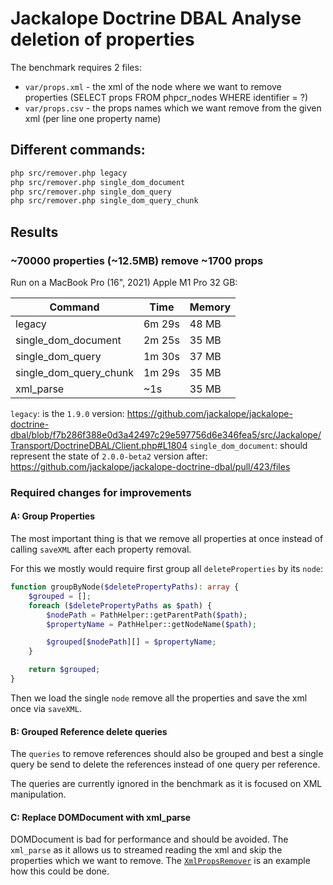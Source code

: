 # Jackalope Doctrine DBAL Analyse deletion of properties

The benchmark requires 2 files:

 - `var/props.xml` - the xml of the node where we want to remove properties (SELECT props FROM phpcr_nodes WHERE identifier = ?)
 - `var/props.csv` - the props names which we want remove from the given xml (per line one property name)

## Different commands:

```bash
php src/remover.php legacy
php src/remover.php single_dom_document
php src/remover.php single_dom_query
php src/remover.php single_dom_query_chunk
```

## Results

### ~70000 properties (~12.5MB) remove ~1700 props

Run on a MacBook Pro (16", 2021) Apple M1 Pro 32 GB:

| Command                | Time   | Memory |
|------------------------|--------|--------|
| legacy                 | 6m 29s | 48 MB  |
| single_dom_document    | 2m 25s | 35 MB  |
| single_dom_query       | 1m 30s | 37 MB  |
| single_dom_query_chunk | 1m 29s | 35 MB  |
| xml_parse              | ~1s    | 35 MB  |

`legacy`: is the `1.9.0` version: https://github.com/jackalope/jackalope-doctrine-dbal/blob/f7b286f388e0d3a42497c29e597756d6e346fea5/src/Jackalope/Transport/DoctrineDBAL/Client.php#L1804
`single_dom_document`: should represent the state of `2.0.0-beta2` version after: https://github.com/jackalope/jackalope-doctrine-dbal/pull/423/files

### Required changes for improvements

#### A: Group Properties

The most important thing is that we remove all properties at once instead of calling `saveXML` after each property removal.

For this we mostly would require first group all `deleteProperties` by its `node`:

```php
function groupByNode($deletePropertyPaths): array {
    $grouped = [];
    foreach ($deletePropertyPaths as $path) {
        $nodePath = PathHelper::getParentPath($path);
        $propertyName = PathHelper::getNodeName($path);

        $grouped[$nodePath][] = $propertyName;
    }

    return $grouped;
}
```

Then we load the single `node` remove all the properties and save the xml once via `saveXML`.

#### B: Grouped Reference delete queries

The `queries` to remove references should also be grouped and best a single query be send to delete the references
instead of one query per reference.

The queries are currently ignored in the benchmark as it is focused on XML manipulation.

#### C: Replace DOMDocument with xml_parse

DOMDocument is bad for performance and should be avoided.
The `xml_parse` as it allows us to streamed reading the xml and skip the properties which we want to remove.
The [`XmlPropsRemover`](src/XmlPropsRemover.php) is an example how this could be done.
